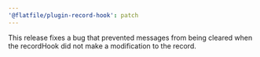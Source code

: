 ```yaml
---
'@flatfile/plugin-record-hook': patch
---
```


This release fixes a bug that prevented messages from being cleared when the recordHook did not make a modification to the record.
